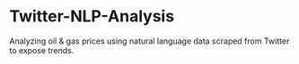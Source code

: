 # Twitter-NLP-Analysis
Analyzing oil &amp; gas prices using natural language data scraped from Twitter to expose trends.
